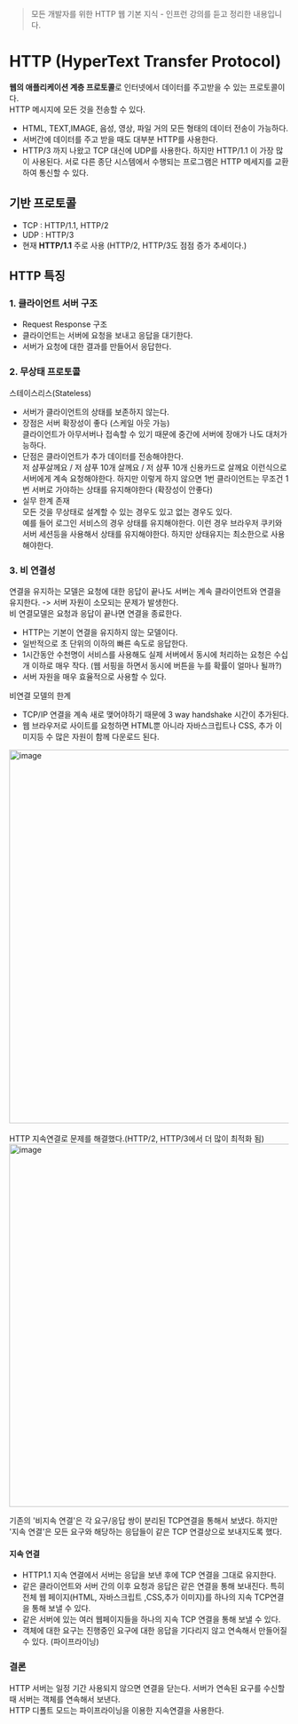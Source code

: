 > 모든 개발자를 위한 HTTP 웹 기본 지식 - 인프런 강의를 듣고 정리한 내용입니다.

# HTTP (HyperText Transfer Protocol)
**웹의 애플리케이션 계층 프로토콜**로 인터넷에서 데이터를 주고받을 수 있는 프로토콜이다. </br>
HTTP 메시지에 모든 것을 전송할 수 있다.
- HTML, TEXT,IMAGE, 음성, 영상, 파일 거의 모든 형태의 데이터 전송이 가능하다.
- 서버간에 데이터를 주고 받을 때도 대부분 HTTP를 사용한다.
- HTTP/3 까지 나왔고 TCP 대신에 UDP를 사용한다. 하지만 HTTP/1.1 이 가장 많이 사용된다.
서로 다른 종단 시스템에서 수행되는 프로그램은 HTTP 메세지를 교환하여 통신할 수 있다.

## 기반 프로토콜
- TCP : HTTP/1.1, HTTP/2
- UDP : HTTP/3
- 현재 **HTTP/1.1** 주로 사용 (HTTP/2, HTTP/3도 점점 증가 추세이다.)

## HTTP 특징
### 1. 클라이언트 서버 구조
- Request Response 구조
- 클라이언트는 서버에 요청을 보내고 응답을 대기한다.
- 서버가 요청에 대한 결과를 만들어서 응답한다.
  
### 2. 무상태 프로토콜
스테이스리스(Stateless)
- 서버가 클라이언트의 상태를 보존하지 않는다.
- 장점은 서버 확장성이 좋다 (스케일 아웃 가능) </br>
  클라이언트가 아무서버나 접속할 수 있기 때문에 중간에 서버에 장애가 나도 대처가능하다.
- 단점은 클라이언트가 추가 데이터를 전송해야한다. </br>
  저 샴푸살께요 / 저 샴푸 10개 살께요 / 저 샴푸 10개 신용카드로 살께요 이런식으로 서버에게 계속 요청해야한다.
  하지만 이렇게 하지 않으면 1번 클라이언트는 무조건 1번 서버로 가야하는 상태를 유지해야한다 (확장성이 안좋다)
- 실무 한계 존재 </br>
  모든 것을 무상태로 설계할 수 있는 경우도 있고 없는 경우도 있다.</br>
  예를 들어 로그인 서비스의 경우 상태를 유지해야한다. 이런 경우 브라우저 쿠키와 서버 세션등을 사용해서 상태를 유지해야한다. 하지만 상태유지는 최소한으로 사용해야한다.

### 3. 비 연결성
연결을 유지하는 모델은 요청에 대한 응답이 끝나도 서버는 계속 클라이언트와 연결을 유지한다. -> 서버 자원이 소모되는 문제가 발생한다. </br>
비 연결모델은 요청과 응답이 끝나면 연결을 종료한다.

- HTTP는 기본이 연결을 유지하지 않는 모델이다.
- 일반적으로 초 단위의 이하의 빠른 속도로 응답한다.
- 1시간동안 수천명이 서비스를 사용해도 실제 서버에서 동시에 처리하는 요청은 수십개 이하로 매우 작다. (웹 서핑을 하면서 동시에 버튼을 누를 확률이 얼마나 될까?)
- 서버 자원을 매우 효율적으로 사용할 수 있다.
  
비연결 모델의 한계
- TCP/IP 연결을 계속 새로 맺어야하기 때문에 3 way handshake 시간이 추가된다. </br>
- 웹 브라우저로 사이트를 요청하면 HTML뿐 아니라 자바스크립트나 CSS, 추가 이미지등 수 많은 자원이 함께 다운로드 된다. </br>
<img width="673" alt="image" src="https://github.com/soyeong125/TIL/assets/57309311/d636e13e-7257-49f4-9338-a4f2d2a71c77">
</br>
</br>
HTTP 지속연결로 문제를 해결했다.(HTTP/2, HTTP/3에서 더 많이 최적화 됨) </br>
<img width="654" alt="image" src="https://github.com/soyeong125/TIL/assets/57309311/53d6e2f3-d5e2-4192-b6b6-e0bf0e464d17">

기존의 '비지속 연결'은 각 요구/응답 쌍이 분리된 TCP연결을 통해서 보냈다. 하지만 '지속 연결'은 모든 요구와 해당하는 응답들이 같은 TCP 연결상으로 보내지도록 했다.

#### 지속 연결
- HTTP1.1 지속 연결에서 서버는 응답을 보낸 후에 TCP 연결을 그대로 유지한다.
- 같은 클라이언트와 서버 간의 이후 요청과 응답은 같은 연결을 통해 보내진다. 특히 전체 웹 페이지(HTML, 자바스크립트
,CSS,추가 이미지)를 하나의 지속 TCP연결을 통해 보낼 수 있다.
- 같은 서버에 있는 여러 웹페이지들을 하나의 지속 TCP 연결을 통해 보낼 수 있다.
- 객체에 대한 요구는 진행중인 요구에 대한 응답을 기다리지 않고 연속해서 만들어질 수 있다. (파이프라이닝)

### 결론
HTTP 서버는 일정 기간 사용되지 않으면 연결을 닫는다. 서버가 연속된 요구를 수신할 때 서버는 객체를 연속해서 보낸다.</br>
HTTP 디폴트 모드는 파이프라이닝을 이용한 지속연결을 사용한다. 


